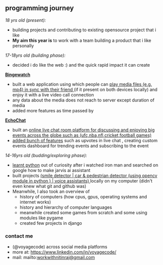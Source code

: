 ## **programming journey**

*18 yrs old (present):* 
 -   building projects and contributing to existing opensource project that i like 
-  **My aim this year is** to work with a team building a product that i like personally

*17-18yrs old (building phase):*
 -   decided i do like the web :) and the quick rapid impact it can create
   
**[Bingewatch](bingewatch.vercel.com)** 
 -   built a web application using which people can <ins>play media files (e.g. mp4) in	sync with their friend </ins> (if it present on both devices locally) and enjoy it with a live video call connection 
 - any data about the media does not  reach to server except duration of media
 - added more features as time passed by

**[EchoChat](bingewatch.vercel.com)** 
 -   built an <ins>online live chat room platform for discussing and enjoying big events across the globe such as (ufc,nba,nfl,cricket,football games)</ins>
 - <ins>added bunch of features</ins> such as upvotes in live chat , creating custom events dashboard for trending events and subscribing to the event
 
*14-16yrs old (budding/exploring phase):*
-   <ins>learnt python</ins> out of curiosity after i watched iron man and searched on google how to make jarvis ai assistant 
-   built projects <ins>(smile detector | car & pedestrian detector (using opencv module in python ) | voice assistants) </ins> locally on my computer (didn't even knew what git and github was) 
-   Meanwhile, I also took an overview of
	- history of computers (how cpus, gpus, operating systems and internet works)
	- history and hierarchy of computer languages 
	- meanwhile created some games from scratch and some using 		modules like pygame
	- created few projects in django

### contact me
-   (@voyagecode) across social media platforms 
-   more at: https://www.linkedin.com/in/voyagecode/
-	mail: mailto:workwithnitinraj@gmail.com

